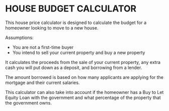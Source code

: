 # HOUSE BUDGET CALCULATOR

This house price calculator is designed to calculate the budget for a homeowner looking to move to a new house.

Assumptions:
- You are not a first-time buyer
- You intend to sell your current property and buy a new property

It calculates the proceeds from the sale of your current property, any extra cash you will put down as a deposit, and borrowing from a lender.

The amount borrowed is based on how many applicants are applying for the mortgage and their current salaries.

This calculator can also take into account if the homeowner has a Buy to Let Equity Loan with the government and what percentage of the property that the government owns.
